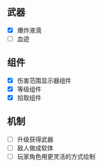 ## 武器
- [x] 爆炸液滴
- [ ] 血迹

## 组件
- [x] 伤害范围显示器组件
- [x] 等级组件
- [x] 拾取组件

## 机制
- [ ] 升级获得武器
- [ ] 敌人做成软体
- [ ] 玩家角色用更灵活的方式绘制
